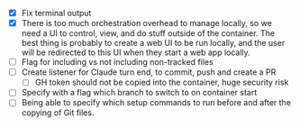 - [x] Fix terminal output
- [x] There is too much orchestration overhead to manage locally, so we need a UI to control, view, and do stuff outside of the container. The best thing is probably to create a web UI to be run locally, and the user will be redirected to this UI when they start a web app locally.
- [ ] Flag for including vs not including non-tracked files
- [ ] Create listener for Claude turn end, to commit, push and create a PR
  - [ ] GH token should not be copied into the container, huge security risk
- [ ] Specify with a flag which branch to switch to on container start
- [ ] Being able to specify which setup commands to run before and after the copying of Git files.